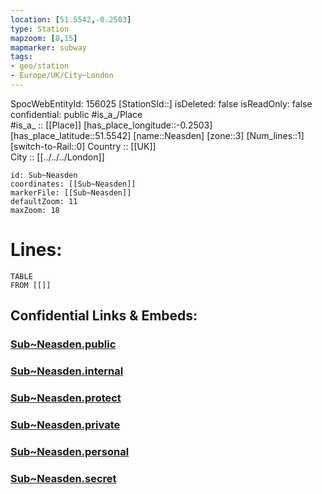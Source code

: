 ```yaml
---
location: [51.5542,-0.2503] 
type: Station 
mapzoom: [8,15] 
mapmarker: subway 
tags:
- geo/station
- Europe/UK/City~London
---
```

SpocWebEntityId: 156025
[StationSId::] 
isDeleted: false
isReadOnly: false
confidential: public
#is_a_/Place  
#is_a_ :: [[Place]] 
[has_place_longitude::-0.2503] 
[has_place_latitude::51.5542] 
[name::Neasden] 
[zone::3] 
[Num_lines::1] 
[switch-to-Rail::0] 
Country :: [[UK]]  
City :: [[../../../London]]  


```leaflet
id: Sub~Neasden
coordinates: [[Sub~Neasden]] 
markerFile: [[Sub~Neasden]] 
defaultZoom: 11 
maxZoom: 18
```


# Lines: 
```dataview
TABLE 
FROM [[]] 
```


## Confidential Links & Embeds: 

### [Sub~Neasden.public](/_public/\Earth\Continent\Europe\Europe~North\UK\England\Regions~England\London,Greater\cities~GreaterLondon\Underground\StationSub~Neasden.public.md) 

### [Sub~Neasden.internal](/_internal/\Earth\Continent\Europe\Europe~North\UK\England\Regions~England\London,Greater\cities~GreaterLondon\Underground\StationSub~Neasden.internal.md) 

### [Sub~Neasden.protect](/_protect/\Earth\Continent\Europe\Europe~North\UK\England\Regions~England\London,Greater\cities~GreaterLondon\Underground\StationSub~Neasden.protect.md) 

### [Sub~Neasden.private](/_private/\Earth\Continent\Europe\Europe~North\UK\England\Regions~England\London,Greater\cities~GreaterLondon\Underground\StationSub~Neasden.private.md) 

### [Sub~Neasden.personal](/_personal/\Earth\Continent\Europe\Europe~North\UK\England\Regions~England\London,Greater\cities~GreaterLondon\Underground\StationSub~Neasden.personal.md) 

### [Sub~Neasden.secret](/_secret/\Earth\Continent\Europe\Europe~North\UK\England\Regions~England\London,Greater\cities~GreaterLondon\Underground\StationSub~Neasden.secret.md)


